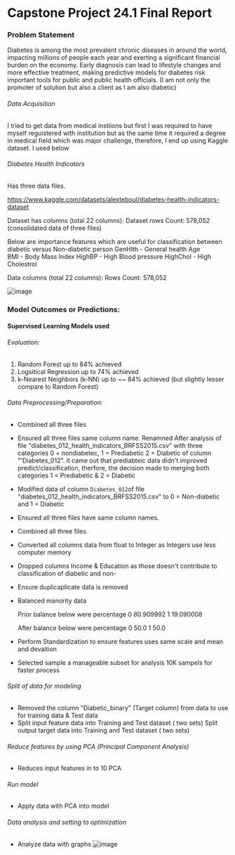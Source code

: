 # Capstone Project 24.1 Final Report

### Problem Statement
Diabetes is among the most prevalent chronic diseases in around the world, impacting millions of people each year and exerting a significant financial burden on the economy. Early diagnosis can lead to lifestyle changes and more effective treatment, making predictive models for diabetes risk important tools for public and public health officials. (I am not only the promoter of solution but also a client as I am also diabetic)

###### Data Acquisition
I tried to get data from medical instiions but first I was required to have myself reguistered with institution but as the same time it required a degree in medical field which was major challenge, therefore, I end up using Kaggle dataset. I used below

###### Diabetes Health Indicators

Has three data files. 

https://www.kaggle.com/datasets/alexteboul/diabetes-health-indicators-dataset

Dataset has columns (total 22 columns):
Dataset rows Count: 578,052 (consolidated data of three files)

Below are importance features which are useful for classification between diabetic versus Non-diabetic person
     GenHlth 	- General health
     Age   
     BMI     	- Body Mass Index
     HighBP  	- High Blood pressure
     HighChol  	- High Cholestrol

Data columns (total 22 columns):
Rows Count: 578,052

![image](https://github.com/user-attachments/assets/98f1f310-6b3a-48cd-ac51-fcbc269f1e77)

### Model Outcomes or Predictions:
	
#### Supervised Learning Models used

###### Evaluation:
1) Random Forest  up to 84% achieved
2) Logsitical Regression up to 74% achieved
3) k-Nearest Neighbors (k-NN) up to ~~ 84% achieved (but slightly lesser compare to Random Forest)

###### Data Preprocessing/Preparation:

- Combined all three files
  
- Ensured all three files same column name. Renamned After analysis of file "diabetes_012_health_indicators_BRFSS2015.csv" with three categories 0 = nondiabetec, 1 
  = Prediabetic 2 = Diabetic of column "'Diabetes_012".  it came out that prediabteic data didn't improved predict/classification, therfore, the decision made to 
  merging both categories  1 = Prediabetic & 2 = Diabetic
  
- Modified data of column `Diabetes_012`of file "diabetes_012_health_indicators_BRFSS2015.csv" to 0 = Non-diabetic and 1 = Diabetic
  
- Ensured all three files have same column names.

- Combined all three files

- Converted all columns data from float to Integer as Integers use less computer memory

- Dropped columns Income & Education as those doesn't contribute to classification of diabetic and non-

- Ensure duplicaplicate data is removed

- Balanced manority data
  
  Prior balance below were percentage 
	0    80.909992
	1    19.090008

  After balance below were percentage 
	0    50.0
	1    50.0

- Perform Standardization to ensure features uses same scale and mean and devaition
  
- Selected sample a manageable subset for analysis 10K sampels for faster process

  
###### Split of data for modeling

- Removed the column "Diabetic_binary" (Target column) from data to use for training data & Test data
- Split input feature data into Training and Test dataset ( two sets)
  Split output target data into Training and Test dataset ( two sets)

###### Reduce features by using PCA (Principal Component Analysis)

- Reduces input features in to 10 PCA

###### Run model

- Apply data with PCA into model

###### Data analysis and setting to optimization

- Analyze data with graphs
![image](https://github.com/user-attachments/assets/660a62f1-f040-4e8a-89ed-ea43dbc16c61)

